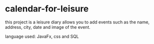 # calendar-for-leisure

this project is a leisure diary allows you to add events such as the name, address, city, date and image of the event.

language used: JavaFx, css and SQL
